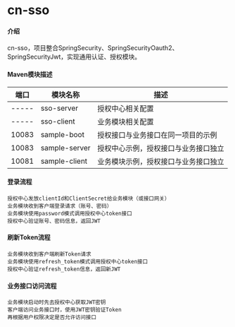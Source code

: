 # cn-sso

#### 介绍
cn-sso，项目整合SpringSecurity、SpringSecurityOauth2、SpringSecurityJwt，实现通用认证、授权模块。

#### Maven模块描述

| 端口 | 模块名称 | 描述 |
| --- | --- | --- |
| ----- | sso-server | 授权中心相关配置 |
| ----- | sso-client | 业务模块相关配置 |
| 10083 | sample-boot | 授权接口与业务接口在同一项目的示例 |
| 10083 | sample-server | 授权中心示例，授权接口与业务接口独立 |
| 10081 | sample-client | 业务模块示例，授权接口与业务接口独立 |

#### 登录流程
```
授权中心发放clientId和ClientSecret给业务模块（或接口网关）
业务模块收到客户端登录请求（账号、密码）
业务模块使用password模式调用授权中心token接口
授权中心验证账号、密码信息，返回JWT
```

#### 刷新Token流程
```
业务模块收到客户端刷新Token请求
业务模块使用refresh_token模式调用授权中心token接口
授权中心验证refresh_token信息，返回新JWT
```

#### 业务接口访问流程
```
业务模块启动时先去授权中心获取JWT密钥
客户端访问业务接口时，使用JWT密钥验证Token
再根据用户权限决定是否允许访问接口
```